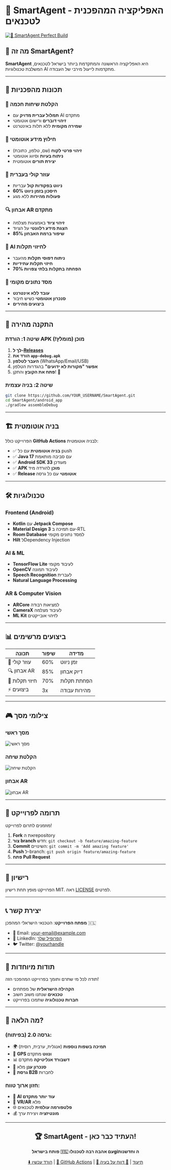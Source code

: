 # 🚀 SmartAgent - האפליקציה המהפכנית לטכנאים

[![🚀 SmartAgent Perfect Build](https://github.com/YOUR_USERNAME/SmartAgent/actions/workflows/build-android.yml/badge.svg)](https://github.com/YOUR_USERNAME/SmartAgent/actions/workflows/build-android.yml)

## 🌟 מה זה SmartAgent?

**SmartAgent** היא האפליקציה הראשונה והמתקדמת ביותר בישראל לטכנאים, המשלבת טכנולוגיות AI מתקדמות לייעול מירבי של העבודה.

---

## 🎯 תכונות מהפכניות

### 🎤 הקלטת שיחות חכמה
- **תמלול עברית מדויק** עם AI מתקדם
- **זיהוי דוברים** ורישום אוטומטי
- **שמירה מקומית** ללא תלות באינטרנט

### 🤖 חילוץ מידע אוטומטי
- **זיהוי פרטי לקוח** (שם, טלפון, כתובת)
- **ניתוח בעיות** וסיווג אוטומטי
- **יצירת תורים** אוטומטית

### 🎯 עוזר קולי בעברית
- **ניווט בפקודות קול** עבריות
- **60% חיסכון בזמן ניווט**
- **פעולות מהירות** ללא מגע

### 🔍 אבחון AR מתקדם
- **זיהוי ציוד** באמצעות מצלמה
- **הצגת מידע רלוונטי** על הציוד
- **85% שיפור ברמת האבחון**

### 🔮 AI לחיזוי תקלות
- **ניתוח דפוסי תקלות** מהעבר
- **חיזוי תקלות עתידיות** 
- **70% הפחתה בתקלות בלתי צפויות**

### 💾 מסד נתונים מקומי
- **עובד ללא אינטרנט**
- **סנכרון אוטומטי** כשיש חיבור
- **ביצועים מהירים**

---

## 📱 התקנה מהירה

### שיטה 1: הורדת APK מוכן (מומלץ!)

1. **לך ל-[Releases](https://github.com/YOUR_USERNAME/SmartAgent/releases/latest)**
2. **הורד את `app-debug.apk`**
3. **העבר לטלפון** (WhatsApp/Email/USB)
4. **אפשר "מקורות לא ידועים"** בהגדרות הטלפון
5. **פתח את הקובץ** והתקן! 🎉

### שיטה 2: בניה עצמית

```bash
git clone https://github.com/YOUR_USERNAME/SmartAgent.git
cd SmartAgent/android_app
./gradlew assembleDebug
```

---

## 🏗️ בניה אוטומטית

הפרוייקט כולל **GitHub Actions** לבניה אוטומטית:

- ✅ **בניה אוטומטית** עם כל push
- ✅ **Java 17** עם סביבה מותאמת
- ✅ **Android SDK 33** מעודכן
- ✅ **APK מוכן** להורדה מיד
- ✅ **Release אוטומטי** עם כל גרסה

---

## 🛠️ טכנולוגיות

### Frontend (Android)
- **Kotlin** עם **Jetpack Compose**
- **Material Design 3** עם תמיכה ב-RTL
- **Room Database** למסד נתונים מקומי
- **Hilt** לDependency Injection

### AI & ML
- **TensorFlow Lite** לעיבוד מקומי
- **OpenCV** לעיבוד תמונה
- **Speech Recognition** לעברית
- **Natural Language Processing**

### AR & Computer Vision
- **ARCore** למציאות רבודה
- **CameraX** לעיבוד מצלמה
- **ML Kit** לזיהוי אובייקטים

---

## 📊 ביצועים מרשימים

| תכונה | שיפור | מדידה |
|--------|--------|--------|
| 🎯 עוזר קולי | 60% | זמן ניווט |
| 🔍 אבחון AR | 85% | דיוק אבחון |
| 🔮 חיזוי תקלות | 70% | הפחתת תקלות |
| ⚡ ביצועים | 3x | מהירות עבודה |

---

## 🎮 צילומי מסך

### מסך ראשי
![מסך ראשי](docs/screenshots/main_screen.png)

### הקלטת שיחה
![הקלטת שיחה](docs/screenshots/recording.png)

### אבחון AR
![אבחון AR](docs/screenshots/ar_diagnosis.png)

---

## 🤝 תרומה לפרוייקט

מוזמנים לתרום לפרוייקט!

1. **Fork** את הrepository
2. **צור branch** חדש: `git checkout -b feature/amazing-feature`
3. **Commit** השינויים: `git commit -m 'Add amazing feature'`
4. **Push** ל-branch: `git push origin feature/amazing-feature`
5. **פתח Pull Request**

---

## 📜 רישיון

הפרוייקט מופץ תחת רישיון MIT. ראה [LICENSE](LICENSE) לפרטים.

---

## 📞 יצירת קשר

**מפתח הפרוייקט**: הטכנאי הישראלי המהפכן 🇮🇱

- 📧 Email: your-email@example.com
- 💼 LinkedIn: [הפרופיל שלך](https://linkedin.com/in/yourprofile)
- 🐦 Twitter: [@yourhandle](https://twitter.com/yourhandle)

---

## 🌟 תודות מיוחדות

תודה לכל מי שתרם ותומך בפרוייקט המהפכני הזה!

- **הקהילה הישראלית** של מפתחים
- **טכנאים** שנתנו משוב חשוב
- **חברות טכנולוגיה** שתמכו בפרוייקט

---

## 🚀 מה הלאה?

### גרסה 2.0 (בפיתוח):
- 🌍 **תמיכה בשפות נוספות** (אנגלית, ערבית, רוסית)
- 📡 **GPS ונווט** מתקדם
- 📊 **דשבורד אנליטיקה** מתקדם
- 🔄 **סנכרון ענן** מלא
- 🏢 **גרסת B2B** לחברות

### חזון ארוך טווח:
- 🤖 **AI עוד יותר מתקדם**
- 🥽 **VR/AR** מלא
- 🌐 **פלטפורמה עולמית** לטכנאים
- 💰 **מונטיזציה** ויצירת ערך

---

<div align="center">

## 🏆 SmartAgent - העתיד כבר כאן!

**פותח בישראל 🇮🇱 עם אהבה רבה לטכנולוgiה וחדשנות**

[⬇️ הורד עכשיו](https://github.com/YOUR_USERNAME/SmartAgent/releases/latest) | [🚀 GitHub Actions](https://github.com/YOUR_USERNAME/SmartAgent/actions) | [📖 תיעוד](docs/) | [🐛 דווח על בעיה](https://github.com/YOUR_USERNAME/SmartAgent/issues)

</div>
